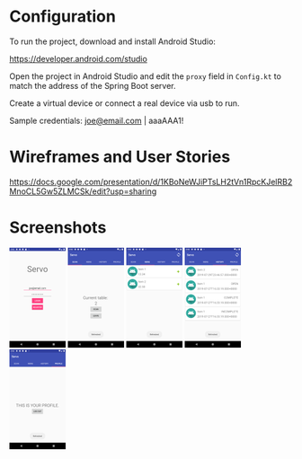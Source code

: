 # Configuration

To run the project, download and install Android Studio:

https://developer.android.com/studio

Open the project in Android Studio and edit the `proxy` field in `Config.kt` to match the address of the Spring Boot server.

Create a virtual device or connect a real device via usb to run.

Sample credentials: joe@email.com | aaaAAA1!

# Wireframes and User Stories

https://docs.google.com/presentation/d/1KBoNeWJiPTsLH2tVn1RpcKJelRB2MnoCL5Gw5ZLMCSk/edit?usp=sharing

# Screenshots

![alt text](https://raw.githubusercontent.com/mxmstr/servo-android/master/screenshots/login.png)
![alt text](https://raw.githubusercontent.com/mxmstr/servo-android/master/screenshots/table.png)
![alt text](https://raw.githubusercontent.com/mxmstr/servo-android/master/screenshots/menu.png)
![alt text](https://raw.githubusercontent.com/mxmstr/servo-android/master/screenshots/history.png)
![alt text](https://raw.githubusercontent.com/mxmstr/servo-android/master/screenshots/profile.png)

